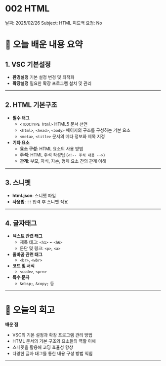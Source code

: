 # 002 HTML

날짜: 2025/02/26
Subject: HTML
피드백 요청: No

# 📝 오늘 배운 내용 요약

## 1. VSC 기본설정

- **환경설정**
기본 설정 변경 및 최적화
- **확장설정**
필요한 확장 프로그램 설치 및 관리

---

## 2. HTML 기본구조

- **필수 태그**
    - `<!DOCTYPE html>`
    HTML5 문서 선언
    - `<html>`, `<head>`, `<body>`
    페이지의 구조를 구성하는 기본 요소
    - `<meta>`, `<title>`
    문서의 메타 정보와 제목 지정
- **기타 요소**
    - **요소 구성**: HTML 요소의 사용 방법
    - **주석**: HTML 주석 작성법 (`<!-- 주석 내용 -->`)
    - **관계**: 부모, 자식, 자손, 형제 요소 간의 관계 이해

---

## 3. 스니펫

- **html.json**: 스니펫 파일
- **사용법**: `!!` 입력 후 스니펫 적용

---

## 4. 글자태그

- **텍스트 관련 태그**
    - 제목 태그: `<h1>` ~ `<h6>`
    - 문단 및 링크: `<p>`, `<a>`
- **줄바꿈 관련 태그**
    - `<br>`, `<wbr>`
- **코드 및 서식**
    - `<code>`, `<pre>`
- **특수 문자**
    - `&nbsp;`, `&copy;` 등

---

# 💭 오늘의 회고

**배운 점**

- VSC의 기본 설정과 확장 프로그램 관리 방법
- HTML 문서의 기본 구조와 요소들의 역할 이해
- 스니펫을 활용해 코딩 효율성 향상
- 다양한 글자 태그를 통한 내용 구성 방법 익힘

---